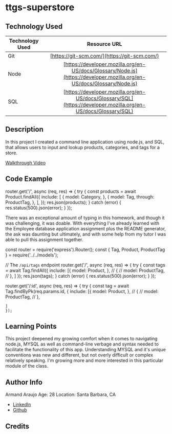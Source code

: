 # ttgs-superstore

## Technology Used 

| Technology Used | Resource URL | 
| ------------- |:-------------:| 
| Git | [https://git-scm.com/](https://git-scm.com/) | 
| Node | [https://developer.mozilla.org/en-US/docs/Glossary/Node.js](https://developer.mozilla.org/en-US/docs/Glossary/Node.js) | 
| SQL | [https://developer.mozilla.org/en-US/docs/Glossary/SQL](https://developer.mozilla.org/en-US/docs/Glossary/SQL) |

## Description 
In this project I created a command line application using node.js, and SQL, that allows users to input and lookup products, categories, and tags for a store.  

[Walkthrough Video](https://watch.screencastify.com/v/wmWotT2vPnmxnvKdfyqL)


## Code Example 


 
router.get('/', async (req, res) => {
  try {
    const products = await Product.findAll({
      include: [
        {
          model: Category,
        },
        {
          model: Tag,
          through: ProductTag,
        },
      ],
    });
    res.json(products);
  } catch (error) {
    res.status(500).json(error);
  }
});



There was an exceptional amount of typing in this homework, and though it was challenging, it was doable. With everything I've already learned with the Employee database application assignment plus the README generator, the ask was daunting but ultimately, and with some help from my tutor I was able to pull this assignment together.


const router = require('express').Router();
const { Tag, Product, ProductTag } = require('../../models');

// The `/api/tags` endpoint
router.get('/', async (req, res) => {
  try {
    const tags = await Tag.findAll({
      include: [{
        model: Product,
      },
      // {
      //   model: ProductTag,
      //  }, 
      ]
    });
    res.json(tags);
  } catch (error) {
    res.status(500).json(error);
  }
});


router.get('/:id', async (req, res) => {
  try {
    const tag = await Tag.findByPk(req.params.id, {
      include: [{
        model: Product,
      },
      // {
      //   model: ProductTag,
      //  },
    
    ]
    });


## Learning Points 


This project deepened my growing comfort when it comes to navigating node.js, MYSQL as well as command-line verbage and syntax needed to facilitate the functionality of this app. Understanding MYSQL and it's unique conventions was new and different, but not overly difficult or complex relatively speaking. I'm growing more and more interested in this particular module of the class.


## Author Info
Armand Araujo
Age: 28
Location: Santa Barbara, CA

 
* [LinkedIn](https://www.linkedin.com/in/armand-araujo-a82ba2291/) 
* [Github](https://github.com/Armand57araujo) 


## Credits 